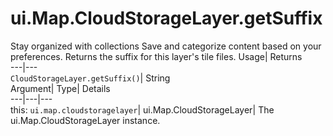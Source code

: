  
#  ui.Map.CloudStorageLayer.getSuffix
Stay organized with collections  Save and categorize content based on your preferences. 
Returns the suffix for this layer's tile files. Usage| Returns  
---|---  
`CloudStorageLayer.getSuffix()`| String  
Argument| Type| Details  
---|---|---  
this: `ui.map.cloudstoragelayer`| ui.Map.CloudStorageLayer| The ui.Map.CloudStorageLayer instance.  
